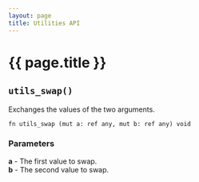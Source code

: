 ```yaml
---
layout: page
title: Utilities API
---
```


# {{ page.title }}

## `utils_swap()`
Exchanges the values of the two arguments.

```the
fn utils_swap (mut a: ref any, mut b: ref any) void
```

### Parameters
**a** - The first value to swap. \
**b** - The second value to swap.

